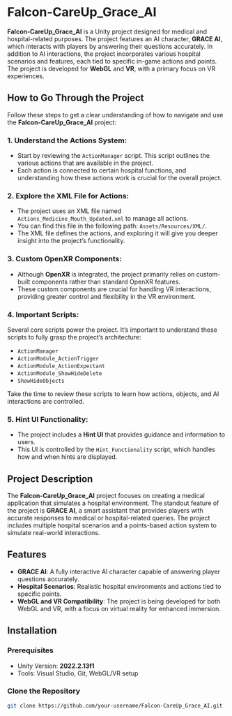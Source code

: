 # Falcon-CareUp_Grace_AI

**Falcon-CareUp_Grace_AI** is a Unity project designed for medical and hospital-related purposes. The project features an AI character, **GRACE AI**, which interacts with players by answering their questions accurately. In addition to AI interactions, the project incorporates various hospital scenarios and features, each tied to specific in-game actions and points. The project is developed for **WebGL** and **VR**, with a primary focus on VR experiences.

## How to Go Through the Project

Follow these steps to get a clear understanding of how to navigate and use the **Falcon-CareUp_Grace_AI** project:

### 1. Understand the Actions System:

- Start by reviewing the `ActionManager` script. This script outlines the various actions that are available in the project.
- Each action is connected to certain hospital functions, and understanding how these actions work is crucial for the overall project.

### 2. Explore the XML File for Actions:

- The project uses an XML file named `Actions_Medicine_Mouth_Updated.xml` to manage all actions.
- You can find this file in the following path: `Assets/Resources/XML/`.
- The XML file defines the actions, and exploring it will give you deeper insight into the project’s functionality.

### 3. Custom OpenXR Components:

- Although **OpenXR** is integrated, the project primarily relies on custom-built components rather than standard OpenXR features.
- These custom components are crucial for handling VR interactions, providing greater control and flexibility in the VR environment.

### 4. Important Scripts:

Several core scripts power the project. It’s important to understand these scripts to fully grasp the project’s architecture:
   - `ActionManager`
   - `ActionModule_ActionTrigger`
   - `ActionModule_ActionExpectant`
   - `ActionModule_ShowHideDelete`
   - `ShowHideObjects`

Take the time to review these scripts to learn how actions, objects, and AI interactions are controlled.

### 5. Hint UI Functionality:

- The project includes a **Hint UI** that provides guidance and information to users.
- This UI is controlled by the `Hint_Functionality` script, which handles how and when hints are displayed.
## Project Description

The **Falcon-CareUp_Grace_AI** project focuses on creating a medical application that simulates a hospital environment. The standout feature of the project is **GRACE AI**, a smart assistant that provides players with accurate responses to medical or hospital-related queries. The project includes multiple hospital scenarios and a points-based action system to simulate real-world interactions.

## Features

- **GRACE AI**: A fully interactive AI character capable of answering player questions accurately.
- **Hospital Scenarios**: Realistic hospital environments and actions tied to specific points.
- **WebGL and VR Compatibility**: The project is being developed for both WebGL and VR, with a focus on virtual reality for enhanced immersion.

## Installation

### Prerequisites

- Unity Version: **2022.2.13f1**
- Tools: Visual Studio, Git, WebGL/VR setup

### Clone the Repository
```bash
git clone https://github.com/your-username/Falcon-CareUp_Grace_AI.git
